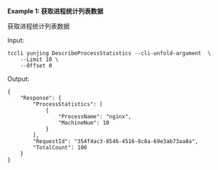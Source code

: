 **Example 1: 获取进程统计列表数据**

获取进程统计列表数据

Input: 

```
tccli yunjing DescribeProcessStatistics --cli-unfold-argument  \
    --Limit 10 \
    --Offset 0
```

Output: 
```
{
    "Response": {
        "ProcessStatistics": [
            {
                "ProcessName": "nginx",
                "MachineNum": 10
            }
        ],
        "RequestId": "354f4ac3-8546-4516-8c8a-69e3ab73aa8a",
        "TotalCount": 100
    }
}
```


